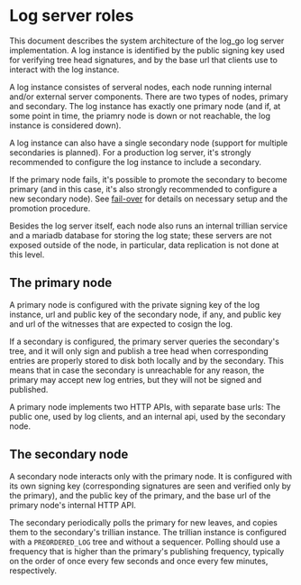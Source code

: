 # Log server roles

This document describes the system architecture of the log_go log
server implementation. A log instance is identified by the public
signing key used for verifying tree head signatures, and by the base
url that clients use to interact with the log instance.

A log instance consistes of serveral nodes, each node running internal
and/or external server components. There are two types of nodes,
primary and secondary. The log instance has exactly one primary node
(and if, at some point in time, the priamry node is down or not
reachable, the log instance is considered down).

A log instance can also have a single secondary node (support for
multiple secondaries is planned). For a production log server, it's
strongly recommended to configure the log instance to include a
secondary.

If the primary node fails, it's possible to promote the secondary to
become primary (and in this case, it's also strongly recommended to
configure a new secondary node). See [fail-over](./failover.md) for
details on necessary setup and the promotion procedure.

Besides the log server itself, each node also runs an internal
trillian service and a mariadb database for storing the log state;
these servers are not exposed outside of the node, in particular, data
replication is not done at this level.

## The primary node

A primary node is configured with the private signing key of the log
instance, url and public key of the secondary node, if any, and public
key and url of the witnesses that are expected to cosign the log.

If a secondary is configured, the primary server queries the
secondary's tree, and it will only sign and publish a tree head when
corresponding entries are properly stored to disk both locally and by
the secondary. This means that in case the secondary is unreachable
for any reason, the primary may accept new log entries, but they will
not be signed and published.

A primary node implements two HTTP APIs, with separate base urls: The
public one, used by log clients, and an internal api, used by the
secondary node.

## The secondary node

A secondary node interacts only with the primary node. It is
configured with its own signing key (corresponding signatures are seen
and verified only by the primary), and the public key of the primary,
and the base url of the primary node's internal HTTP API.

The secondary periodically polls the primary for new leaves, and
copies them to the secondary's trillian instance. The trillian
instance is configured with a `PREORDERED_LOG` tree and without a
sequencer. Polling should use a frequency that is higher than the
primary's publishing frequency, typically on the order of once every
few seconds and once every few minutes, respectively.
